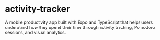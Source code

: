 # activity-tracker
A mobile productivity app built with Expo and TypeScript that helps users understand how they spend their time through activity tracking, Pomodoro sessions, and visual analytics.
